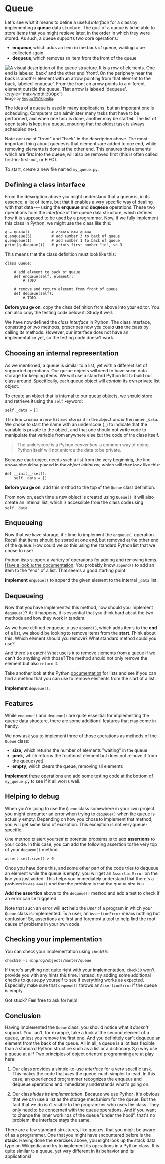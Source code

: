# Queue

Let's see what it means to define a useful *interface* for a class by implementing a **queue** data structure. The goal of a queue is to be able to store items that you might retrieve later, in the order in which they were stored. As such, a queue supports two core operations:

- **enqueue**, which adds an item to the back of queue, waiting to be collected again
- **dequeue**, which removes an item from the front of the queue

![A visual description of the queue structure. It is a row of elements. One end is labeled 'back' and the other end 'front'. On the periphery near the back is another element with an arrow pointing from that element to the back, labeled 'enqueue'. From the front an arrow points to a different element outside the queue. That arrow is labeled 'dequeue'.](images/wikipedia_queue.png){:style="max-width:300px"}  
<small>Image by [Vegpuff/Wikipedia](https://commons.wikimedia.org/wiki/File:Data_Queue.svg).</small>

The idea of a queue is used in many applications, but an important one is scheduling. Computers can administer many tasks that have to be performed, and when one task is done, another may be started. The list of open tasks is kept in a queue, ensuring that the oldest task is always scheduled next.

Note our use of "front" and "back" in the description above. The most important thing about queues is that elements are added to one end, while removing elements is done at the other end. This ensures that elements which are first into the queue, will also be removed first (this is often called first-in-first-out, or FIFO).

To start, create a new file named `my_queue.py`.

## Defining a class interface

From the description above you might understand that a queue is, in its essence, a list of items, but that it enables a very specific way of dealing with that data --- using the **enqueue** and **dequeue** operations. These two operations form the *interface* of the queue data structure, which defines how it is supposed to be used by a programmer. Now, if we fully implement this class in Python, we might use the class like this:

    q = Queue()          # create new queue
    q.enqueue(3)         # add number 3 to back of queue
    q.enqueue(1)         # add number 1 to back of queue
    print(q.dequeue())   # prints first number "in", so 3

This means that the class definition must look like this:

    class Queue:

        # add element to back of queue
        def enqueue(self, element):
            # TODO

        # remove and return element from front of queue
        def dequeue(self):
            # TODO

**Before you go on**, copy the class definition from above into your editor. You can also copy the testing code below it. Study it well.

We have now defined the *class interface* in Python. The class interface, consisting of two methods, prescribes how you could **use** the class by calling its methods. However, our interface does not have an implementation yet, so the testing code doesn't work.

## Choosing an internal representation

As we mentioned, a queue is similar to a list, yet with a different set of supported operations. Our queue objects will need to have some data storage for keeping items. We will use a standard Python list to build our class around. Specifically, each queue object will *contain* its own private list object.

To create an object that is internal to our queue objects, we should store and retrieve it using the `self` keyword:

    self._data = []

This line creates a new list and stores it in the object under the name `_data`. We chose to start the name with an underscore (`_`) to indicate that the variable is private to the object, and that one should not write code to manipulate that variable from anywhere else but the code of the class itself.

> The underscore is a Python *convention*, a common way of doing. Python itself will not enforce the data to be private.

Because each object needs such a list from the very beginning, the line above should be placed in the *object initializer*, which will then look like this:

    def __init__(self):
        self._data = []

**Before you go on**, add this method to the top of the `Queue` class definition.

From now on, each time a new object is created using `Queue()`, it will also create an internal list, which is accessible from the class code using `self._data`.

## Enqueueing

Now that we have storage, it's time to implement the `enqueue()` operation. Recall that items should be stored at one end, but removed at the other end of the queue. How could we do this using the standard Python list that we chose to use?

Python lists support a variety of operations for adding and removing items. [Have a look at the documentation](https://docs.python.org/3/library/stdtypes.html#mutable-sequence-types). You probably know `append()` to add an item to the "end" of a list. That seems a good starting point.

**Implement** `enqueue()` to append the given element to the internal `_data` list.


## Dequeueing

Now that you have implemented this method, how should you implement `dequeue()`? As it happens, it is essential that you think hard about the two methods and how they work in tandem.

As we have defined enqueue to use `append()`, which adds items to the **end** of a list, we should be looking to remove items from the **start**. Think about this. Which element should you remove? What standard method could you use?

And there's a catch! What use is it to remove elements from a queue if we can't do anything with those? The method should not only remove the element but also `return` it.

Take another look at the Python [documentation](https://docs.python.org/3/library/stdtypes.html#mutable-sequence-types) for lists and see if you can find a method that you can use to remove elements from the start of a list.

**Implement** `dequeue()`.

## Features

While `enqueue()` and `dequeue()` are quite essential for implementing the queue data structure, there are some additional features that may come in handy.

We now ask you to implement three of those operations as methods of the `Queue` class:

- **size**, which returns the number of elements "waiting" in the queue
- **peek**, which returns the frontmost element but does not remove it from the queue (yet)
- **empty**, which clears the queue, removing all elements

**Implement** these operations and add some testing code at the bottom of `my_queue.py` to see if it all works well.

## Helping to debug

When you're going to use the `Queue` class somewhere in your own project, you might encounter an error when trying to `dequeue()` when the queue is actually empty. Depending on how you chose to implement that method, you will get some kind of exception. This exception is not very queue-specific.

One method to alert yourself to potential problems is to add **assertions** to your code. In this case, you can add the following assertion to the very top of your `dequeue()` method.

    assert self.size() > 0

Once you have done this, and some other part of the code tries to dequeue an element while the queue is empty, you will get an `AssertionError` on the line you just added. This helps you immediately understand that there's a problem in `dequeue()` and that the problem is that the queue size is `0`.

**Add the assertion** above to the `dequeue()` method and add a test to check if an error can be triggered.

Note that such an error will **not** help the *user* of a program in which your `Queue` class is implemented. To a user, an `AssertionError` means nothing but confusion! So, assertions are first and foremost a tool to help find the root cause of problems in your own code.

## Checking your implementation

You can check your implementation using `check50`:

    check50 -l minprog/objects/master/queue

If there's anything not quite right with your implementation, `check50` won't provide you with any hints this time. Instead, try adding some additional checks to queue.py yourself to see if everything works as expected. Especially make sure that `dequeue()` throws an `AssertionError` if the queue is empty.

Got stuck? Feel free to ask for help!

## Conclusion

Having implemented the `Queue` class, you should notice what it *doesn't* support. You can't, for example, take a look at the second element of a queue, unless you remove the first one. And you definitely can't dequeue an element from the back of the queue. All in all, a queue is a lot less flexible than a standard Python structure such as a list or a dictionary. S,o why use a queue at all? Two principles of object oriented programming are at play here:

1. Our class provides a simple-to-use *interface* for a very specific task. This makes the code that *uses* the queue much simpler to read. In this case, an experienced programmer recognizes the enqueue and dequeue operations and immediately understands what's going on.

2. Our class *hides its implementation*. Because we use Python, it's obvious that we can use a list as the storage mechanism for the queue. But the fact that we do isn't visible to the programmer who uses the class. They only need to be concerned with the queue operations. And if you want to change the inner workings of the queue "under the hood", that's no problem: the interface stays the same.

There are a few standard structures, like queues, that you might be aware of as a programmer. One that you might have encountered before is the **stack**. Having done the exercises above, you might look up the stack data type on Wikipedia and try to implement its operations in a Python class. It is quite similar to a queue, yet very different in its behavior and its applications!
